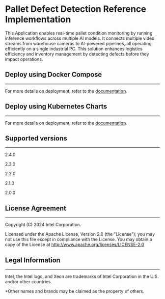 # Pallet Defect Detection Reference Implementation

This Application enables real-time pallet condition monitoring by running inference workflows across multiple AI models. It connects multiple video streams from warehouse cameras to AI-powered pipelines, all operating efficiently on a single industrial PC. This solution enhances logistics efficiency and inventory management by detecting defects before they impact operations.

## Deploy using Docker Compose
---
For more details on deployment, refer to the [documentation](https://docs.edgeplatform.intel.com/warehouse-defect-detection/2.3.0/user-guide/get-started.html).
 
## Deploy using Kubernetes Charts

---
For more details on deployment, refer to the [documentation](https://docs.edgeplatform.intel.com/warehouse-defect-detection/2.3.0/user-guide/how-to-deploy-with-helm.html).

## Supported versions

---
2.4.0

2.3.0

2.2.0

2.1.0

2.0.0

## License Agreement
---
Copyright (C) 2024 Intel Corporation.

Licensed under the Apache License, Version 2.0 (the "License");
you may not use this file except in compliance with the License.
You may obtain a copy of the License at
http://www.apache.org/licenses/LICENSE-2.0

## Legal Information
---
Intel, the Intel logo, and Xeon are trademarks of Intel Corporation in the U.S. and/or other countries.

*Other names and brands may be claimed as the property of others.
